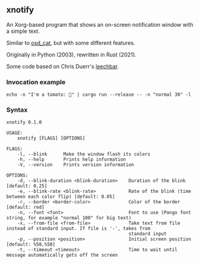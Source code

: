 ## xnotify

An Xorg-based program that shows an on-screen notification window with a simple text.

Similar to [osd_cat](http://manpages.ubuntu.com/manpages/lucid/man1/osd_cat.1.html), but with
some different features.

Originally in Python (2003), rewritten in Rust (2021).

Some code based on Chris Duerr's [leechbar](https://github.com/chrisduerr/leechbar).


### Invocation example

```
echo -n "I'm a tomato: 🍅" | cargo run --release -- -n "normal 30" -l
```

### Syntax

```
xnotify 0.1.0

USAGE:
    xnotify [FLAGS] [OPTIONS]

FLAGS:
    -l, --blink      Make the window flash its colors
    -h, --help       Prints help information
    -V, --version    Prints version information

OPTIONS:
    -d, --blink-duration <blink-duration>    Duration of the blink [default: 0.25]
    -e, --blink-rate <blink-rate>            Rate of the blink (time between each color flip) [default: 0.05]
    -r, --border <border-color>              Color of the border [default: red]
    -n, --font <font>                        Font to use (Pango font string, for example "normal 100" for big text)
    -x, --from-file <from-file>              Take text from file instead of standard input. If file is '-', takes from
                                             standard input
    -p, --position <position>                Initial screen position [default: %50,%50]
    -t, --timeout <timeout>                  Time to wait until message automatically gets off the screen
```
